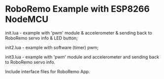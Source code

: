 RoboRemo Example with ESP8266 NodeMCU
=====================================

 init.lua - example with 'pwm' module & accelerometer & sending back to RoboRemo servo info & LED button;
 
 init2.lua - example with software (timer) pwm;

 init3.lua - example with 'pwm' module and accelerometer and sending back to RoboRemo servo info.

Include interface files for RoboRemo App.
